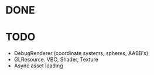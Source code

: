 # DONE

# TODO
- DebugRenderer (coordinate systems, spheres, AABB's)
- GLResource. VBO, Shader, Texture
- Async asset loading
